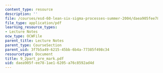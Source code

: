 ```yaml
---
content_type: resource
description: ''
file: /courses/esd-60-lean-six-sigma-processes-summer-2004/daea905fee781ae16205a76c8592ad4d_9_2part_pre_mark.pdf
file_type: application/pdf
learning_resource_types:
- Lecture Notes
ocw_type: OCWFile
parent_title: Lecture Notes
parent_type: CourseSection
parent_uid: 3f7b5a49-6215-45bb-6b4a-77385f498c34
resourcetype: Document
title: 9_2part_pre_mark.pdf
uid: daea905f-ee78-1ae1-6205-a76c8592ad4d
---
```


